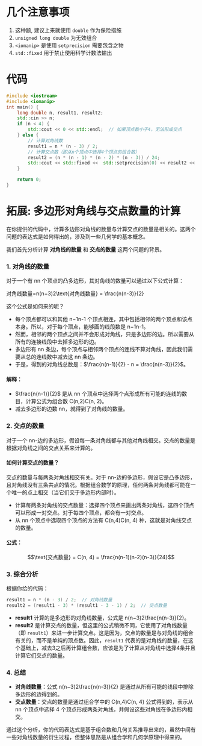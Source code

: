 # 几个注意事项

1. 这种题, 建议上来就使用 `double` 作为保险措施
2. `unsigned long double` 为无效组合
3. `<iomanip>` 是使用 `setprecision` 需要包含之物
4. `std::fixed` 用于禁止使用科学计数法输出

# 代码
```cpp
#include <iostream>
#include <iomanip>
int main() {
    long double n, result1, result2;
    std::cin >> n;
    if (n < 4) {
        std::cout << 0 << std::endl;  // 如果顶点数小于4，无法形成交点
    } else {
        // 计算对角线数
        result1 = n * (n - 3) / 2;
        // 计算交点数（即从n个顶点中选择4个顶点的组合数）
        result2 = (n * (n - 1) * (n - 2) * (n - 3)) / 24;
        std::cout << std::fixed <<  std::setprecision(0) << result2 << std::endl;  // 输出交点数量
    }

    return 0;
}
```

# 拓展: 多边形对角线与交点数量的计算
在你提供的代码中，计算多边形对角线的数量与计算交点的数量是相关的。这两个问题的表达式是如何得出的，涉及到一些几何学的基本概念。

我们首先分析计算 **对角线的数量** 和 **交点的数量** 这两个问题的背景。

### 1. **对角线的数量**

对于一个有 nn 个顶点的凸多边形，其对角线的数量可以通过以下公式计算：

对角线数量=n(n−3)2\text{对角线数量} = \frac{n(n-3)}{2}

这个公式是如何来的呢？

- 每个顶点都可以和其他 n−1n-1 个顶点相连，其中包括相邻的两个顶点和该点本身。所以，对于每个顶点，能够画的线段数是 n−1n-1。
- 然而，相邻的两个顶点之间并不会形成对角线，只是多边形的边。所以需要从所有的连接线段中去掉多边形的边。
- 多边形有 nn 条边，每个顶点与相邻两个顶点的连线不算对角线，因此我们需要从总的连线数中减去这 nn 条边。
- 于是，得到的对角线总数是：$\frac{n(n-1)}{2} - n = \frac{n(n-3)}{2}$。

#### 解释：

- $\frac{n(n-1)}{2}$ 是从 nn 个顶点中选择两个点形成所有可能的连线的数目，计算公式为组合数 C(n,2)C(n, 2)。
- 减去多边形的边数 nn，就得到了对角线的数量。

### 2. **交点的数量**

对于一个 nn-边的多边形，假设每一条对角线都与其他对角线相交。交点的数量是根据对角线之间的交点关系来计算的。

#### 如何计算交点的数量？

交点的数量与每两条对角线相交有关。对于 nn-边的多边形，假设它是凸多边形，且对角线没有三条共点的情况。根据组合数学的原理，任何两条对角线都可能在一个唯一的点上相交（当它们交于多边形内部时）。

- 计算每两条对角线的交点数量：选择四个顶点来画出两条对角线，这四个顶点可以形成一对交点。对于每四个顶点，都会有一对交点。
- 从 nn 个顶点中选取四个顶点的方法有 C(n,4)C(n, 4) 种，这就是对角线交点的数量。

#### 公式：

$$\text{交点数量} = C(n, 4) = \frac{n(n-1)(n-2)(n-3)}{24}$$

### 3. **综合分析**

根据你给的代码：

```cpp
result1 = n * (n - 3) / 2;  // 对角线数量
result2 = (result1 - 3) * (result1 - 3 - 1) / 2;  // 交点数量
```

- **result1** 计算的是多边形的对角线数量，公式是 n(n−3)2\frac{n(n-3)}{2}。
- **result2** 是计算交点的数量，但这里的公式稍微不同，它使用了对角线数量（即 `result1`）来进一步计算交点。这是因为，交点的数量是与对角线的组合有关的，而不是单纯的顶点数。因此，`result1` 代表的是对角线的数量，在这个基础上，减去3之后再计算组合数，应该是为了计算从对角线中选择4条并且计算它们交点的数量。

### 4. **总结**

- **对角线数量**：公式 n(n−3)2\frac{n(n-3)}{2} 是通过从所有可能的线段中排除多边形的边得到的。
- **交点数量**：交点的数量是通过组合学中的 C(n,4)C(n, 4) 公式得到的，表示从 nn 个顶点中选择 4 个顶点形成两条对角线，并假设这些对角线在多边形内相交。

通过这个分析，你的代码表达式是基于组合数和几何关系推导出来的，虽然中间有一些对角线数量的衍生过程，但整体思路是从组合学和几何学原理中得来的。